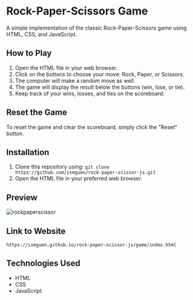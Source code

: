 # Rock-Paper-Scissors Game

A simple implementation of the classic Rock-Paper-Scissors game using HTML, CSS, and JavaScript.

## How to Play

1. Open the HTML file in your web browser.
2. Click on the buttons to choose your move: Rock, Paper, or Scissors.
3. The computer will make a random move as well.
4. The game will display the result below the buttons (win, lose, or tie).
5. Keep track of your wins, losses, and ties on the scoreboard.

## Reset the Game

To reset the game and clear the scoreboard, simply click the "Reset" button.

## Installation

1. Clone this repository using: `git clone https://github.com/ismguen/rock-paper-scissor-js.git`
2. Open the HTML file in your preferred web browser.

## Preview

![rockpaperscissor](https://github.com/ismguen/rock-paper-scissor-js/assets/130120780/4888415c-2bb1-44cc-913d-7afcc3372787)


## Link to Website

 `https://ismguen.github.io/rock-paper-scissor-js/game/index.html`

## Technologies Used

- HTML
- CSS
- JavaScript
